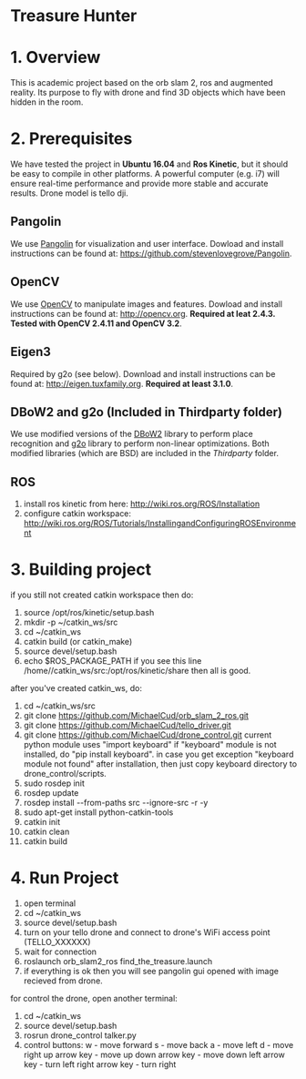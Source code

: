 # Treasure Hunter

# 1. Overview
This is academic project based on the orb slam 2, ros and augmented reality.
Its purpose to fly with drone and find 3D objects which have been hidden 
in the room.

# 2. Prerequisites
We have tested the project in **Ubuntu 16.04** and **Ros Kinetic**, but it should be easy to compile in other platforms. A powerful computer (e.g. i7) will ensure real-time performance and provide more stable and accurate results.
Drone model is tello dji.

## Pangolin
We use [Pangolin](https://github.com/stevenlovegrove/Pangolin) for visualization and user interface. Dowload and install instructions can be found at: https://github.com/stevenlovegrove/Pangolin.

## OpenCV
We use [OpenCV](http://opencv.org) to manipulate images and features. Dowload and install instructions can be found at: http://opencv.org. **Required at leat 2.4.3. Tested with OpenCV 2.4.11 and OpenCV 3.2**.

## Eigen3
Required by g2o (see below). Download and install instructions can be found at: http://eigen.tuxfamily.org. **Required at least 3.1.0**.

## DBoW2 and g2o (Included in Thirdparty folder)
We use modified versions of the [DBoW2](https://github.com/dorian3d/DBoW2) library to perform place recognition and [g2o](https://github.com/RainerKuemmerle/g2o) library to perform non-linear optimizations. Both modified libraries (which are BSD) are included in the *Thirdparty* folder.

## ROS 
1. install ros kinetic from here: http://wiki.ros.org/ROS/Installation
2. configure catkin workspace: http://wiki.ros.org/ROS/Tutorials/InstallingandConfiguringROSEnvironment

# 3. Building project
if you still not created catkin workspace then do:
  1. source /opt/ros/kinetic/setup.bash
  2. mkdir -p ~/catkin_ws/src
  3. cd ~/catkin_ws
  4. catkin build (or catkin_make)
  5. source devel/setup.bash
  6. echo $ROS_PACKAGE_PATH
      if you see this line /home/<user>/catkin_ws/src:/opt/ros/kinetic/share then all is good.
  
after you've created catkin_ws, do:
  1. cd ~/catkin_ws/src
  2. git clone https://github.com/MichaelCud/orb_slam_2_ros.git
  3. git clone https://github.com/MichaelCud/tello_driver.git
  4. git clone https://github.com/MichaelCud/drone_control.git
        current python module uses "import keyboard"
        if "keyboard" module is not installed, do "pip install keyboard".
        in case you get exception "keyboard module not found" after installation, then just copy keyboard directory 
        to drone_control/scripts.
  5. sudo rosdep init
  6. rosdep update
  7. rosdep install --from-paths src --ignore-src -r -y
  8. sudo apt-get install python-catkin-tools
  9. catkin init
  10. catkin clean
  11. catkin build

# 4. Run Project
1. open terminal
2. cd ~/catkin_ws
3. source devel/setup.bash
4. turn on your tello drone and connect to drone's WiFi access point (TELLO_XXXXXX)
5. wait for connection
6. roslaunch orb_slam2_ros find_the_treasure.launch
7. if everything is ok then you will see pangolin gui opened with image recieved from drone.

for control the drone, open another terminal:
1. cd ~/catkin_ws
2. source devel/setup.bash
3. rosrun drone_control talker.py
4. control buttons:
   w - move forward
   s - move back
   a - move left
   d - move right
   up arrow key - move up
   down arrow key - move down
   left arrow key - turn left
   right arrow key - turn right
   


